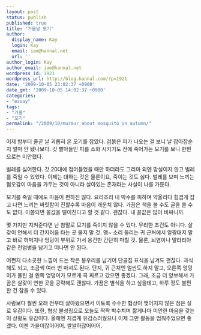 ```yaml
---
layout: post
status: publish
published: true
title: "가을날 모기"
author:
  display_name: Kay
  login: Kay
  email: iam@hannal.net
  url: ''
author_login: Kay
author_email: iam@hannal.net
wordpress_id: 1921
wordpress_url: http://blog.hannal.com/?p=1921
date: '2009-10-05 23:02:37 +0900'
date_gmt: '2009-10-05 14:02:37 +0900'
categories:
- "essay"
tags:
- "가을"
- "모기"
permalink: "/2009/10/murmur_about_mosquito_in_autumn/"
---
```

<p>어제 밤부터 줄곧 날 괴롭혀 온 모기를 잡았다. 검붉은 피가 나오는 걸 보니 날 잡아잡순 지 얼마 안 됐나보다. 갓 빨아들인 피를 소화 시키기도 전에 죽어가는 모기를 보니 한편으로는 미안했다.</p>
<p>벌레를 싫어한다. 갓 20대에 접어들었을 때만 하더라도 그리마 외엔 망설이지 않고 벌레를 죽일 수 있었다. 이제는 대하는 것은 물론이요, 죽이는 것도 싫다. 벌레를 보며 느끼는 혐오감이 마음을 가두는 것이 아니라 살아있는 존재라는 사실이 나를 가둔다.</p>
<p>모기를 죽일 때에도 마음이 편하진 않다. 요리조리 내 박수를 피하며 약올리다 힘겹게 잡고 나면 느끼는 짜릿함이 진할수록 마음이 개운치 않다. 가끔은 책을 볼 수도 글을 쓸 수도 없다. 이쯤되면 꼴값을 떨이친다고 할 것 같다. 괜찮다. 내 꼴값은 많이 비싸니까.</p>
<p>몇 가지만 지켜준다면 난 참말로 모기를 죽이지 않을 수 있다. 무리한 조건도 아니다. 살갗이 연해서 더 간지러움 타는 곳 물지 말 것. 앵~ 소리 들리는 귀 근처에서 알짱대지 말고 바로 허벅지나 엉덩이 부위로 가서 용건만 간단히 마칠 것. 물론, 뇌염이나 말라리아 같은 전염병을 남기고 떠나면 안 된다.</p>
<p>어쩐지 다소곳한 느낌이 드는 작은 봉우리를 남기어 단골집 표식을 남겨도 괜찮다. 과식해도 되고, 조금씩 여러 번 마셔도 된다. 단지, 귀 근처엔 얼씬도 하지 말고, 오른쪽 엉덩이가 물린 걸 왼쪽 엉덩이가 모르게 콕 찌르고 갔으면 좋겠다. 그래, 조금 더 양보해서 가끔은 살갗이 연한 곳을 공략해도 괜찮다. 가끔은 별식을 하고 싶을테고, 하루 정도 불편한 건 참을 수 있다.</p>
<p>사람보다 훨씬 오래 전부터 살아왔으면서 이토록 수수한 협상이 맺어지지 않은 점은 실로 유감이다. 또한, 협상 불성립으로 오늘도 짝짝 박수치며 짧게나마 미안한 마음을 갖는 이 상황도 유감이다. 올해엔 지겹게 유감스러웠으니 이제 그만 활동을 멈춰주었으면 좋겠다. 이젠 가을이잖어어어. 쌀쌀하잖어어어.</p>
